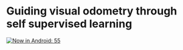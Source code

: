 # Guiding visual odometry through self supervised learning


[![Now in Android: 55](https://i.ytimg.com/vi/6mjz7ndULzc/maxresdefault.jpg)](https://www.youtube.com/watch?v=lyk9tW-3_QM "Now in Android: 55")
